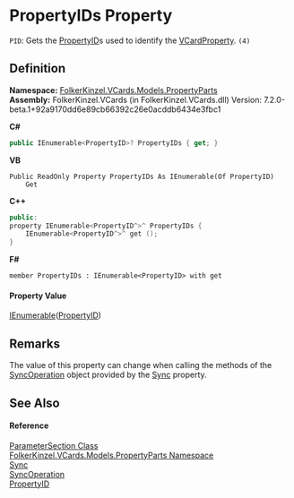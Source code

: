# PropertyIDs Property


`PID`: Gets the <a href="40501887-a5bd-f19a-b682-682ba7c4adb7.md">PropertyID</a>s used to identify the <a href="e1395eb9-792c-c4d8-ee22-97939a91c58e.md">VCardProperty</a>. `(4)`



## Definition
**Namespace:** <a href="dbd283d2-4531-056c-7d94-281acad42316.md">FolkerKinzel.VCards.Models.PropertyParts</a>  
**Assembly:** FolkerKinzel.VCards (in FolkerKinzel.VCards.dll) Version: 7.2.0-beta.1+92a9170dd6e89cb66392c26e0acddb6434e3fbc1

**C#**
``` C#
public IEnumerable<PropertyID>? PropertyIDs { get; }
```
**VB**
``` VB
Public ReadOnly Property PropertyIDs As IEnumerable(Of PropertyID)
	Get
```
**C++**
``` C++
public:
property IEnumerable<PropertyID^>^ PropertyIDs {
	IEnumerable<PropertyID^>^ get ();
}
```
**F#**
``` F#
member PropertyIDs : IEnumerable<PropertyID> with get
```



#### Property Value
<a href="https://learn.microsoft.com/dotnet/api/system.collections.generic.ienumerable-1" target="_blank" rel="noopener noreferrer">IEnumerable</a>(<a href="40501887-a5bd-f19a-b682-682ba7c4adb7.md">PropertyID</a>)

## Remarks
The value of this property can change when calling the methods of the <a href="6b08dba1-9fe0-969a-41d9-332a33d180c4.md">SyncOperation</a> object provided by the <a href="ab75ef9b-1276-3153-f476-c17c1b1917fc.md">Sync</a> property.

## See Also


#### Reference
<a href="9ce61c6e-887e-11ed-315e-910e380fb81e.md">ParameterSection Class</a>  
<a href="dbd283d2-4531-056c-7d94-281acad42316.md">FolkerKinzel.VCards.Models.PropertyParts Namespace</a>  
<a href="ab75ef9b-1276-3153-f476-c17c1b1917fc.md">Sync</a>  
<a href="6b08dba1-9fe0-969a-41d9-332a33d180c4.md">SyncOperation</a>  
<a href="40501887-a5bd-f19a-b682-682ba7c4adb7.md">PropertyID</a>  
